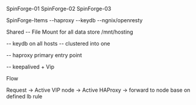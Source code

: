
SpinForge-01
SpinForge-02
SpinForge-03

SpinForge-Items
--haproxy
--keydb
--ngnix/openresty


Shared
-- File Mount for all data store 
    /mnt/hosting

-- keydb on all hosts -- clustered into one

-- haproxy primary entry point 

-- keepalived + Vip



Flow

Request -> Active VIP node -> Active HAProxy -> forward to node base on defined lb rule